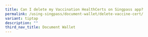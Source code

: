 ```yaml
---
title: Can I delete my Vaccination HealthCerts on Singpass app?
permalink: /using-singpass/document-wallet/delete-vaccine-cert/
variant: tiptap
description: ""
third_nav_title: Document Wallet
---
```

